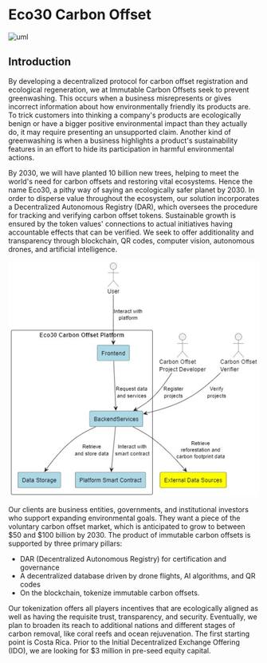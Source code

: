 # Eco30 Carbon Offset

![uml](/Images/ovr1.jpg)
## Introduction  

By developing a decentralized protocol for carbon offset registration and ecological regeneration, we at Immutable Carbon Offsets seek to prevent greenwashing. This occurs when a business misrepresents or gives incorrect information about how environmentally friendly its products are. To trick customers into thinking a company's products are ecologically benign or have a bigger positive environmental impact than they actually do, it may require presenting an unsupported claim. Another kind of greenwashing is when a business highlights a product's sustainability features in an effort to hide its participation in harmful environmental actions.  

By 2030, we will have planted 10 billion new trees, helping to meet the world's need for carbon offsets and restoring vital ecosystems. Hence the name Eco30, a pithy way of saying an ecologically safer planet by 2030.
In order to disperse value throughout the ecosystem, our solution incorporates a Decentralized Autonomous Registry (DAR), which oversees the procedure for tracking and verifying carbon offset tokens. Sustainable growth is ensured by the token values' connections to actual initiatives having accountable effects that can be verified. We seek to offer additionality and transparency through blockchain, QR codes, computer vision, autonomous drones, and artificial intelligence.

![Figure: Carbon Offset Platform](Images/eco30cop.jpg)

Our clients are business entities, governments, and institutional investors who support expanding environmental goals. They want a piece of the voluntary carbon offset market, which is anticipated to grow to between $50 and $100 billion by 2030.
The product of immutable carbon offsets is supported by three primary pillars:  

-   DAR (Decentralized Autonomous Registry) for certification and governance
-   A decentralized database driven by drone flights, AI algorithms, and QR codes
-   On the blockchain, tokenize immutable carbon offsets.

Our tokenization offers all players incentives that are ecologically aligned as well as having the requisite trust, transparency, and security. Eventually, we plan to broaden its reach to additional nations and different stages of carbon removal, like coral reefs and ocean rejuvenation. The first starting point is Costa Rica. Prior to the Initial Decentralized Exchange Offering (IDO), we are looking for $3 million in pre-seed equity capital.
